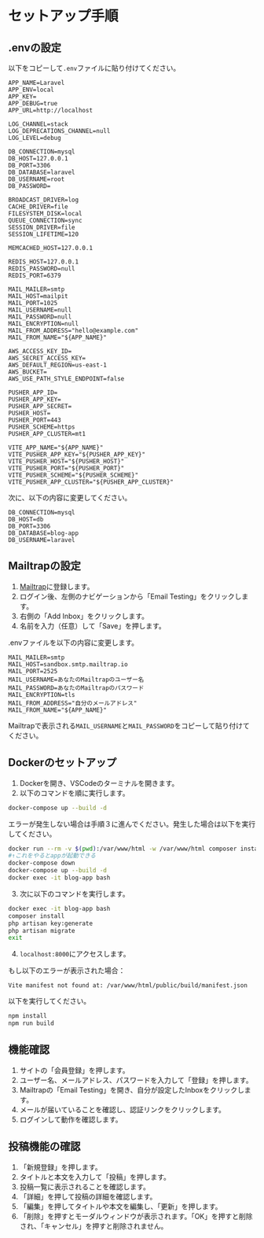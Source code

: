 # セットアップ手順

## .envの設定

以下をコピーして`.env`ファイルに貼り付けてください。

```env
APP_NAME=Laravel
APP_ENV=local
APP_KEY=
APP_DEBUG=true
APP_URL=http://localhost

LOG_CHANNEL=stack
LOG_DEPRECATIONS_CHANNEL=null
LOG_LEVEL=debug

DB_CONNECTION=mysql
DB_HOST=127.0.0.1
DB_PORT=3306
DB_DATABASE=laravel
DB_USERNAME=root
DB_PASSWORD=

BROADCAST_DRIVER=log
CACHE_DRIVER=file
FILESYSTEM_DISK=local
QUEUE_CONNECTION=sync
SESSION_DRIVER=file
SESSION_LIFETIME=120

MEMCACHED_HOST=127.0.0.1

REDIS_HOST=127.0.0.1
REDIS_PASSWORD=null
REDIS_PORT=6379

MAIL_MAILER=smtp
MAIL_HOST=mailpit
MAIL_PORT=1025
MAIL_USERNAME=null
MAIL_PASSWORD=null
MAIL_ENCRYPTION=null
MAIL_FROM_ADDRESS="hello@example.com"
MAIL_FROM_NAME="${APP_NAME}"

AWS_ACCESS_KEY_ID=
AWS_SECRET_ACCESS_KEY=
AWS_DEFAULT_REGION=us-east-1
AWS_BUCKET=
AWS_USE_PATH_STYLE_ENDPOINT=false

PUSHER_APP_ID=
PUSHER_APP_KEY=
PUSHER_APP_SECRET=
PUSHER_HOST=
PUSHER_PORT=443
PUSHER_SCHEME=https
PUSHER_APP_CLUSTER=mt1

VITE_APP_NAME="${APP_NAME}"
VITE_PUSHER_APP_KEY="${PUSHER_APP_KEY}"
VITE_PUSHER_HOST="${PUSHER_HOST}"
VITE_PUSHER_PORT="${PUSHER_PORT}"
VITE_PUSHER_SCHEME="${PUSHER_SCHEME}"
VITE_PUSHER_APP_CLUSTER="${PUSHER_APP_CLUSTER}"
```

次に、以下の内容に変更してください。

```env
DB_CONNECTION=mysql
DB_HOST=db
DB_PORT=3306
DB_DATABASE=blog-app
DB_USERNAME=laravel
```

## Mailtrapの設定

1. [Mailtrap](https://mailtrap.io/)に登録します。
2. ログイン後、左側のナビゲーションから「Email Testing」をクリックします。
3. 右側の「Add Inbox」をクリックします。
4. 名前を入力（任意）して「Save」を押します。

.envファイルを以下の内容に変更します。

```env
MAIL_MAILER=smtp
MAIL_HOST=sandbox.smtp.mailtrap.io
MAIL_PORT=2525
MAIL_USERNAME=あなたのMailtrapのユーザー名
MAIL_PASSWORD=あなたのMailtrapのパスワード
MAIL_ENCRYPTION=tls
MAIL_FROM_ADDRESS="自分のメールアドレス"
MAIL_FROM_NAME="${APP_NAME}"
```

Mailtrapで表示される`MAIL_USERNAME`と`MAIL_PASSWORD`をコピーして貼り付けてください。

## Dockerのセットアップ

1. Dockerを開き、VSCodeのターミナルを開きます。
2. 以下のコマンドを順に実行します。

```bash
docker-compose up --build -d
```

エラーが発生しない場合は手順３に進んでください。発生した場合は以下を実行してください。

```bash
docker run --rm -v $(pwd):/var/www/html -w /var/www/html composer install
#↑これをやるとappが起動できる
docker-compose down
docker-compose up --build -d
docker exec -it blog-app bash
```

3. 次に以下のコマンドを実行します。

```bash
docker exec -it blog-app bash
composer install
php artisan key:generate
php artisan migrate
exit
```

4. `localhost:8000`にアクセスします。

もし以下のエラーが表示された場合：

```
Vite manifest not found at: /var/www/html/public/build/manifest.json
```

以下を実行してください。

```bash
npm install
npm run build
```

## 機能確認

1. サイトの「会員登録」を押します。
2. ユーザー名、メールアドレス、パスワードを入力して「登録」を押します。
3. Mailtrapの「Email Testing」を開き、自分が設定したInboxをクリックします。
4. メールが届いていることを確認し、認証リンクをクリックします。
5. ログインして動作を確認します。

## 投稿機能の確認

1. 「新規登録」を押します。
2. タイトルと本文を入力して「投稿」を押します。
3. 投稿一覧に表示されることを確認します。
4. 「詳細」を押して投稿の詳細を確認します。
5. 「編集」を押してタイトルや本文を編集し、「更新」を押します。
6. 「削除」を押すとモーダルウィンドウが表示されます。「OK」を押すと削除され、「キャンセル」を押すと削除されません。
